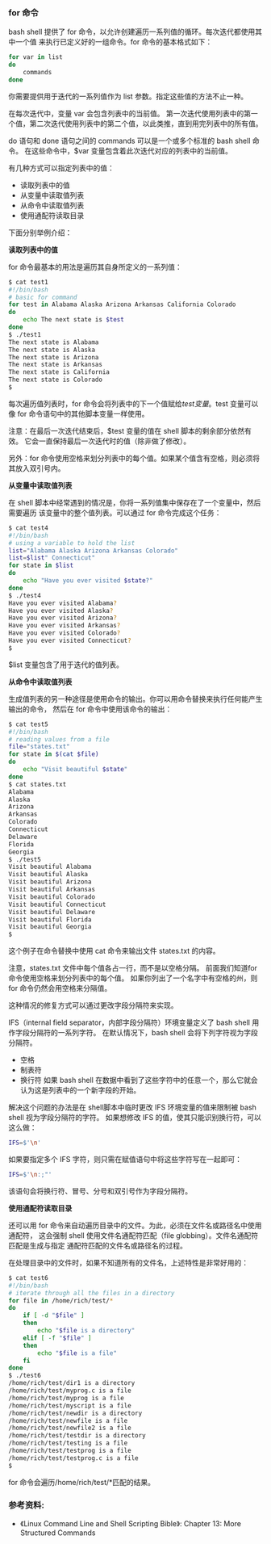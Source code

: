 ### for 命令

bash shell 提供了 for 命令，以允许创建遍历一系列值的循环。每次迭代都使用其中一个值
来执行已定义好的一组命令。for 命令的基本格式如下：

```bash
for var in list
do
    commands
done
```

你需要提供用于迭代的一系列值作为 list 参数。指定这些值的方法不止一种。

在每次迭代中，变量 var 会包含列表中的当前值。
第一次迭代使用列表中的第一个值，第二次迭代使用列表中的第二个值，以此类推，直到用完列表中的所有值。

do 语句和 done 语句之间的 commands 可以是一个或多个标准的 bash shell 命令。
在这些命令中，$var 变量包含着此次迭代对应的列表中的当前值。

有几种方式可以指定列表中的值：
- 读取列表中的值
- 从变量中读取值列表
- 从命令中读取值列表
- 使用通配符读取目录

下面分别举例介绍：

**读取列表中的值**

for 命令最基本的用法是遍历其自身所定义的一系列值：

```bash
$ cat test1
#!/bin/bash
# basic for command
for test in Alabama Alaska Arizona Arkansas California Colorado
do
    echo The next state is $test
done
$ ./test1
The next state is Alabama
The next state is Alaska
The next state is Arizona
The next state is Arkansas
The next state is California
The next state is Colorado
$
```

每次遍历值列表时，for 命令会将列表中的下一个值赋给$test 变量。$test 变量可以像
for 命令语句中的其他脚本变量一样使用。

注意：在最后一次迭代结束后，$test 变量的值在 shell 脚本的剩余部分依然有效。
它会一直保持最后一次迭代时的值（除非做了修改）。

另外：for 命令使用空格来划分列表中的每个值。如果某个值含有空格，则必须将其放入双引号内。


**从变量中读取值列表**

在 shell 脚本中经常遇到的情况是，你将一系列值集中保存在了一个变量中，然后需要遍历
该变量中的整个值列表。可以通过 for 命令完成这个任务：

```bash
$ cat test4
#!/bin/bash
# using a variable to hold the list
list="Alabama Alaska Arizona Arkansas Colorado"
list=$list" Connecticut"
for state in $list
do
    echo "Have you ever visited $state?"
done
$ ./test4
Have you ever visited Alabama?
Have you ever visited Alaska?
Have you ever visited Arizona?
Have you ever visited Arkansas?
Have you ever visited Colorado?
Have you ever visited Connecticut?
$
```

$list 变量包含了用于迭代的值列表。

**从命令中读取值列表**

生成值列表的另一种途径是使用命令的输出。你可以用命令替换来执行任何能产生输出的命令，
然后在 for 命令中使用该命令的输出：

```bash
$ cat test5
#!/bin/bash
# reading values from a file
file="states.txt"
for state in $(cat $file)
do
    echo "Visit beautiful $state"
done
$ cat states.txt
Alabama
Alaska
Arizona
Arkansas
Colorado
Connecticut
Delaware
Florida
Georgia
$ ./test5
Visit beautiful Alabama
Visit beautiful Alaska
Visit beautiful Arizona
Visit beautiful Arkansas
Visit beautiful Colorado
Visit beautiful Connecticut
Visit beautiful Delaware
Visit beautiful Florida
Visit beautiful Georgia
$
```

这个例子在命令替换中使用 cat 命令来输出文件 states.txt 的内容。

注意，states.txt 文件中每个值各占一行，而不是以空格分隔。
前面我们知道for 命令使用空格来划分列表中的每个值。
如果你列出了一个名字中有空格的州，则 for 命令仍然会用空格来分隔值。

这种情况的修复方式可以通过更改字段分隔符来实现。

IFS（internal field separator，内部字段分隔符）环境变量定义了 bash shell 用作字段分隔符的一系列字符。
在默认情况下，bash shell 会将下列字符视为字段分隔符。
- 空格
- 制表符
- 换行符
如果 bash shell 在数据中看到了这些字符中的任意一个，那么它就会认为这是列表中的一个新字段的开始。

解决这个问题的办法是在 shell脚本中临时更改 IFS 环境变量的值来限制被 bash shell 视为字段分隔符的字符。
如果想修改 IFS 的值，使其只能识别换行符，可以这么做：

```bash
IFS=$'\n'
```

如果要指定多个 IFS 字符，则只需在赋值语句中将这些字符写在一起即可：

```bash
IFS=$'\n:;"'
```

该语句会将换行符、冒号、分号和双引号作为字段分隔符。


**使用通配符读取目录**

还可以用 for 命令来自动遍历目录中的文件。为此，必须在文件名或路径名中使用通配符，
这会强制 shell 使用文件名通配符匹配（file globbing）。文件名通配符匹配是生成与指定
通配符匹配的文件名或路径名的过程。

在处理目录中的文件时，如果不知道所有的文件名，上述特性是非常好用的：

```bash
$ cat test6
#!/bin/bash
# iterate through all the files in a directory
for file in /home/rich/test/*
do
    if [ -d "$file" ]
    then
        echo "$file is a directory"
    elif [ -f "$file" ]
    then
        echo "$file is a file"
    fi
done
$ ./test6
/home/rich/test/dir1 is a directory
/home/rich/test/myprog.c is a file
/home/rich/test/myprog is a file
/home/rich/test/myscript is a file
/home/rich/test/newdir is a directory
/home/rich/test/newfile is a file
/home/rich/test/newfile2 is a file
/home/rich/test/testdir is a directory
/home/rich/test/testing is a file
/home/rich/test/testprog is a file
/home/rich/test/testprog.c is a file
$
```

for 命令会遍历/home/rich/test/*匹配的结果。


### 参考资料:
- 《Linux Command Line and Shell Scripting Bible》: Chapter 13: More Structured Commands
